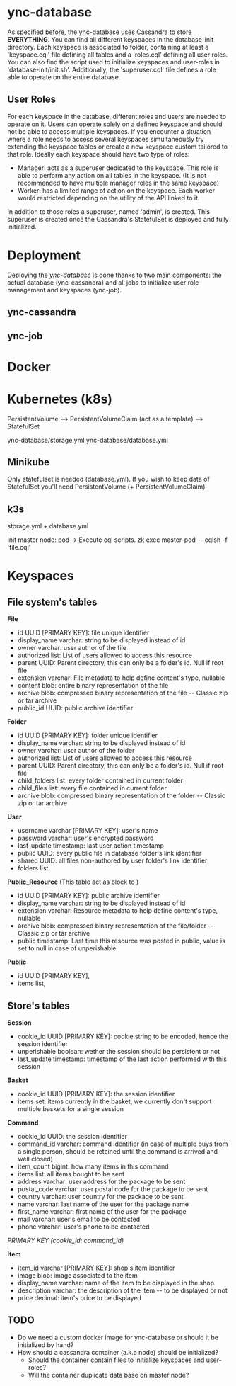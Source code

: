 # ync-database

As specified before, the ync-database uses Cassandra to store __EVERYTHING__. You can find all different keyspaces in the database-init directory. Each keyspace is associated to folder, containing at least a 'keyspace.cql' file defining all tables and a 'roles.cql' defining all user roles. You can also find the script used to initialize keyspaces and user-roles in 'database-init/init.sh'. Additionally, the 'superuser.cql' file defines a role able to operate on the entire database.

## User Roles

For each keyspace in the database, different roles and users are needed to operate on it. Users can operate solely on a defined keyspace and should not be able to access multiple keyspaces. If you encounter a situation where a role needs to access several keyspaces simultaneously try extending the keyspace tables or create a new keyspace custom tailored to that role. Ideally each keyspace should have two type of roles:

- Manager: acts as a superuser dedicated to the keyspace. This role is able to perform any action on all tables in the keyspace. (It is not recommended to have multiple manager roles in the same keyspace)
- Worker: has a limited range of action on the keyspace. Each worker would restricted depending on the utility of the API linked to it.

In addition to those roles a superuser, named 'admin', is created. This superuser is created once the Cassandra's StatefulSet is deployed and fully initialized.

# Deployment

Deploying the *ync-database* is done thanks to two main components: the actual database (ync-cassandra) and all jobs to initialize user role management and keyspaces (ync-job).

## ync-cassandra


## ync-job


<!-- The way:

1. custom image for custom cassandra.yaml configuration + credentials file for superuser.
2. Initializer jobs: Superuser (superuser.cql & user_admin.cql) + CQL scripts (cql/*/*.cql)
3. Cronjob: modify credentials every so often -->

# Docker

# Kubernetes (k8s)

PersistentVolume --> PersistentVolumeClaim (act as a template) --> StatefulSet

ync-database/storage.yml
ync-database/database.yml

## Minikube

Only statefulset is needed (database.yml). If you wish to keep data of StatefulSet you'll need PersistentVolume (+ PersistentVolumeClaim)

## k3s

storage.yml + database.yml

Init master node: pod -> Execute cql scripts.
zk exec master-pod -- cqlsh -f 'file.cql'

# Keyspaces

## File system's tables

__File__

- id UUID [PRIMARY KEY]: file unique identifier
- display_name varchar: string to be displayed instead of id
- owner varchar: user author of the file
- authorized list<varchar>: List of users allowed to access this resource
- parent UUID: Parent directory, this can only be a folder's id. Null if root file
- extension varchar: File metadata to help define content's type, nullable
- content blob: entire binary representation of the file
- archive blob: compressed binary representation of the file -- Classic zip or tar archive
- public_id UUID: public archive identifier

__Folder__

- id UUID [PRIMARY KEY]: folder unique identifier
- display_name varchar: string to be displayed instead of id
- owner varchar: user author of the folder
- authorized list<varchar>: List of users allowed to access this resource
- parent UUID: Parent directory, this can only be a folder's id. Null if root file
- child_folders list<UUID>: every folder contained in current folder
- child_files list<UUID>: every file contained in current folder
- archive blob: compressed binary representation of the folder -- Classic zip or tar archive

__User__

- username varchar [PRIMARY KEY]: user's name
- password varchar: user's encrypted password
- last_update timestamp: last user action timestamp
- public UUID: every public file in database folder's link identifier
- shared UUID: all files non-authored by user folder's link identifier
- folders list <UUID>

__Public_Resource__ (This table act as block to )

- id UUID [PRIMARY KEY]: public archive identifier
- display_name varchar: string to be displayed instead of id
- extension varchar: Resource metadata to help define content's type, nullable
- archive blob: compressed binary representation of the file/folder -- Classic zip or tar archive
- public timestamp: Last time this resource was posted in public, value is set to null in case of unperishable

__Public__

- id UUID [PRIMARY KEY],
- items list<UUID>,

## Store's tables

__Session__

- cookie_id UUID [PRIMARY KEY]: cookie string to be encoded, hence the session identifier
- unperishable boolean: wether the session should be persistent or not
- last_update timestamp: timestamp of the last action performed with this session

__Basket__

- cookie_id UUID [PRIMARY KEY]: the session identifier
- items set<varchar>: items currently in the basket, we currently don't support multiple baskets for a single session

__Command__

- cookie_id UUID: the session identifier
- command_id varchar: command identifier (in case of multiple buys from a single person, should be retained until the command is arrived and well closed)
- item_count bigint: how many items in this command
- items list<varchar>: all items bought to be sent
- address varchar: user address for the package to be sent
- postal_code varchar: user postal code for the package to be sent
- country varchar: user country for the package to be sent
- name varchar: last name of the user for the package name
- first_name varchar: first name of the user for the package
- mail varchar: user's email to be contacted
- phone varchar: user's phone to be contacted

*PRIMARY KEY (cookie_id: command_id)*

__Item__

- item_id varchar [PRIMARY KEY]: shop's item identifier
- image blob: image associated to the item
- display_name varchar: name of the item to be displayed in the shop
- description varchar: the description of the item -- to be displayed or not
- price decimal: item's price to be displayed

## TODO

- Do we need a custom docker image for ync-database or should it be initialized by hand?
- How should a cassandra container (a.k.a node) should be initialized?
    - Should the container contain files to initialize keyspaces and user-roles?
    - Will the container duplicate data base on master node?
